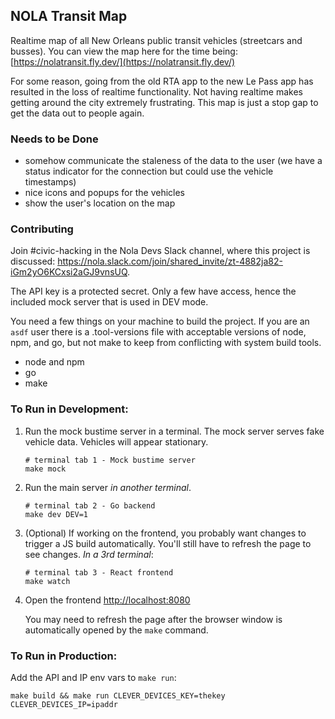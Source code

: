 ## NOLA Transit Map

Realtime map of all New Orleans public transit vehicles (streetcars and busses). You can view the map here for the time being: [https://nolatransit.fly.dev/](https://nolatransit.fly.dev/)

For some reason, going from the old RTA app to the new Le Pass app has resulted in the loss of realtime functionality. Not having realtime makes
getting around the city extremely frustrating. This map is just a stop gap to get the data out to people again.

### Needs to be Done

* somehow communicate the staleness of the data to the user (we have a status indicator for the connection but could use the vehicle timestamps)
* nice icons and popups for the vehicles
* show the user's location on the map

### Contributing

Join #civic-hacking in the Nola Devs Slack channel, where this project is discussed: https://nola.slack.com/join/shared_invite/zt-4882ja82-iGm2yO6KCxsi2aGJ9vnsUQ.

The API key is a protected secret. Only a few have access, hence the included mock server that is used in DEV mode.

You need a few things on your machine to build the project. If you are an `asdf` user there is a .tool-versions file with acceptable versions of node, npm, and go, but not make to keep from conflicting with system build tools.

* node and npm
* go
* make

### To Run in Development:

1. Run the mock bustime server in a terminal. The mock server serves fake vehicle data. Vehicles will appear stationary.
    ```
    # terminal tab 1 - Mock bustime server
    make mock
    ```

2. Run the main server _in another terminal_.
    ```
    # terminal tab 2 - Go backend
    make dev DEV=1
    ```

3. (Optional) If working on the frontend, you probably want changes to trigger a JS build automatically. You'll still have to refresh the page to see changes. 
_In a 3rd terminal_:
    ```
    # terminal tab 3 - React frontend
    make watch
    ```

4. Open the frontend [http://localhost:8080](http://localhost:8080)

    You may need to refresh the page after the browser window is automatically opened by the `make` command.

### To Run in Production:

Add the API and IP env vars to `make run`:
```
make build && make run CLEVER_DEVICES_KEY=thekey CLEVER_DEVICES_IP=ipaddr
```